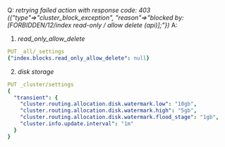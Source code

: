 Q: *retrying failed action with response code: 403 ({"type"=>"cluster_block_exception", "reason"=>"blocked by: [FORBIDDEN/12/index read-only / allow delete (api)];"})*
A: 
  1. *read_only_allow_delete*
  ```yaml
  PUT _all/_settings 
  {"index.blocks.read_only_allow_delete": null}
  ```
  2. *disk storage*
  ```yaml
  PUT _cluster/settings
  {
    "transient": {
      "cluster.routing.allocation.disk.watermark.low": "10gb",
      "cluster.routing.allocation.disk.watermark.high": "5gb",
      "cluster.routing.allocation.disk.watermark.flood_stage": "1gb",
      "cluster.info.update.interval": "1m"
    }
  }
  ```
